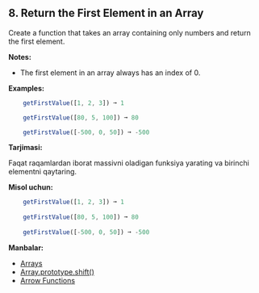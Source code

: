 ## 8. Return the First Element in an Array

Create a function that takes an array containing only numbers and return the first element.

**Notes:**

- The first element in an array always has an index of 0.

**Examples:**

```js
    getFirstValue([1, 2, 3]) ➞ 1

    getFirstValue([80, 5, 100]) ➞ 80

    getFirstValue([-500, 0, 50]) ➞ -500
```

**Tarjimasi:**

Faqat raqamlardan iborat massivni oladigan funksiya yarating va birinchi elementni qaytaring.

**Misol uchun:**

```js
    getFirstValue([1, 2, 3]) ➞ 1
    
    getFirstValue([80, 5, 100]) ➞ 80
    
    getFirstValue([-500, 0, 50]) ➞ -500
```

**Manbalar:**

- [Arrays](https://www.w3schools.com/js/js_arrays.asp)
- [Array.prototype.shift()](https://www.w3schools.com/js/js_arrays.asp)
- [Arrow Functions](https://www.w3schools.com/js/js_arrow_function.asp)